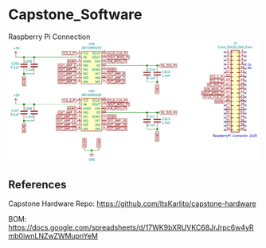 # Capstone_Software

Raspberry Pi Connection
![](/media/sch_4.png)  

## References

Capstone Hardware Repo: https://github.com/ItsKarlito/capstone-hardware

BOM: https://docs.google.com/spreadsheets/d/17WK9bXRUVKC68JrJrpc6w4yRmb0iwnLNZwZWMupnYeM
